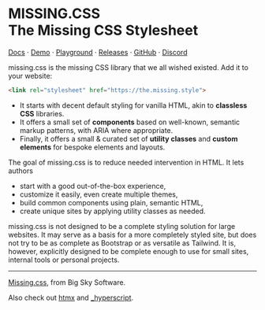 

# MISSING.CSS<br> The Missing CSS Stylesheet

[Docs](https://missing.style/docs/) ·
[Demo](https://missing.style/demos/) ·
[Playground](https://missing.style/playground/) ·
[Releases](https://missing.style/releases/) ·
[GitHub](https://github.com/bigskysoftware/missing) ·
[Discord](https://htmx.org/discord)

missing.css is the missing CSS library that we all wished existed. Add it to your website:

```html
<link rel="stylesheet" href="https://the.missing.style">
```

 * It starts with decent default styling for vanilla HTML, akin to **classless
   CSS** libraries.
 * It offers a small set of **components** based on well-known, semantic markup
   patterns, with ARIA where appropriate.
 * Finally, it offers a small & curated set of **utility classes** and **custom
   elements** for bespoke elements and layouts.

The goal of missing.css is to reduce needed intervention in HTML. It lets
authors

 - start with a good out-of-the-box experience,
 - customize it easily, even create multiple themes,
 - build common components using plain, semantic HTML,
 - create unique sites by applying utility classes as needed.

missing.css is not designed to be a complete styling solution for large
websites. It may serve as a basis for a more completely styled site, but does
not try to be as complete as Bootstrap or as versatile as Tailwind.
It is, however, explicitly designed to be complete enough to use for small sites, internal tools or
personal projects.

--------

[Missing.css](https://missing.style), from Big Sky Software.

Also check out [htmx](https://htmx.org) and [_hyperscript](https://hyperscript.org).
